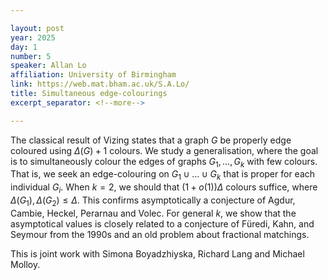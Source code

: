 ```yaml
---

layout: post
year: 2025
day: 1
number: 5
speaker: Allan Lo
affiliation: University of Birmingham
link: https://web.mat.bham.ac.uk/S.A.Lo/
title: Simultaneous edge-colourings
excerpt_separator: <!--more-->

---
```


The classical result of Vizing states that a graph $G$ be properly edge coloured using $\Delta(G) +1$ colours. We study a generalisation, where the goal is to simultaneously colour the edges of graphs $G_1, \dots, G_k$ with few colours. That is, we seek an edge-colouring on $G_1 \cup \dots \cup G_k$ that is proper for each individual $G_i$. When $k = 2$, we should that $( 1+o(1) ) \Delta$ colours suffice, where $\Delta(G_1), \Delta(G_2) \le \Delta$. This confirms asymptotically a conjecture of Agdur, Cambie, Heckel, Perarnau and Volec. For general $k$, we show that the asymptotical values is closely related to a conjecture of Füredi, Kahn, and Seymour from the 1990s and an old problem about fractional matchings.

This is joint work with Simona Boyadzhiyska, Richard Lang and Michael Molloy.

<!--more-->
